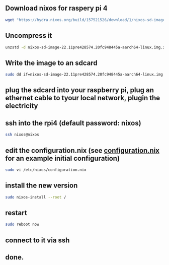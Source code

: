 
## Download nixos for raspery pi 4
``` bash
wget "https://hydra.nixos.org/build/157521526/download/1/nixos-sd-image-22.11pre428574.20fc948445a-aarch64-linux.img.zst"
```

## Uncompress it
``` bash
unzstd -d nixos-sd-image-22.11pre428574.20fc948445a-aarch64-linux.img.zst
```
## Write the image to an sdcard
``` bash
sudo dd if=nixos-sd-image-22.11pre428574.20fc948445a-aarch64-linux.img of=/dev/mmcblk0 bs=4096 conv=fsync status=progress  
```

## plug the sdcard into your raspberry pi, plug an ethernet cable to tyour local network, plugin the electricity

## ssh into the rpi4 (default password: nixos)
``` bash 
ssh nixos@nixos
```

## edit the configuration.nix (see [configuration.nix](./configuration.nix) for an example initial configuration)
``` bash
sudo vi /etc/nixos/configuration.nix
```

## install the new version
``` bash
sudo nixos-install --root /
```

## restart
``` bash
sudo reboot now
```

## connect to it via ssh
## done.


